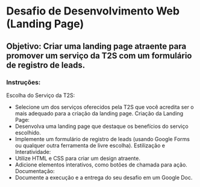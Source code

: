 # Desafio de Desenvolvimento Web (Landing Page)

<h2>Objetivo: Criar uma landing page atraente para promover um serviço da T2S com um formulário de registro de leads.</h2>

<h3>Instruções:</h3>

Escolha do Serviço da T2S:
- Selecione um dos serviços oferecidos pela T2S que você acredita ser o mais adequado para a criação da landing page.
Criação da Landing Page:
- Desenvolva uma landing page que destaque os benefícios do serviço escolhido.
- Implemente um formulário de registro de leads (usando Google Forms ou qualquer outra ferramenta de livre escolha).
Estilização e Interatividade:
- Utilize HTML e CSS para criar um design atraente.
- Adicione elementos interativos, como botões de chamada para ação.
Documentação:
- Documente a execução e a entrega do seu desafio em um Google Doc.
